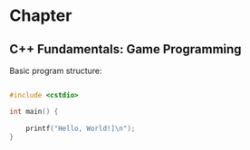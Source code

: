 # Chapter # 

## C++ Fundamentals: Game Programming

Basic program structure:

```cpp

#include <cstdio>

int main() {
    
    printf("Hello, World!]\n");
}
```
